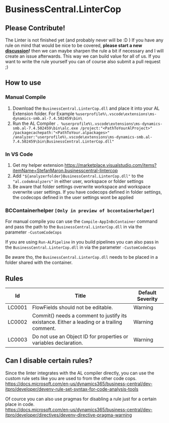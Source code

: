 # BusinessCentral.LinterCop

## Please Contribute!

The Linter is not finished yet (and probably never will be :D ) If you have any rule on mind that would be nice to be covered, **please start a new [discussion](https://github.com/StefanMaron/BusinessCentral.LinterCop/discussions)!** then we can maybe sharpen the rule a bit if necessary and I will create an issue afterwards. This way we can build value for all of us. If you want to write the rule yourself you can of course also submit a pull request ;)

## How to use

### Manual Compile

1. Download the `BusinessCentral.LinterCop.dll` and place it into your AL Extension folder. For Example `%userprofile%\.vscode\extensions\ms-dynamics-smb.al-7.4.502459\bin\`
2. Run the AL Compiler `. %userprofile%\.vscode\extensions\ms-dynamics-smb.al-7.4.502459\bin\alc.exe /project:"<PathToYourAlProject>" /packagecachepath:"<PathToYour.alpackages>" /analyzer:"userprofile%\.vscode\extensions\ms-dynamics-smb.al-7.4.502459\bin\BusinessCentral.LinterCop.dll"`

### In VS Code

1. Get my helper extension https://marketplace.visualstudio.com/items?itemName=StefanMaron.businesscentral-lintercop
2. Add `"${analyzerfolder}BusinessCentral.LinterCop.dll"` to the `"al.codeAnalyzers"` in either user, workspace or folder settings
3. Be aware that folder settings overwrite workspace and workspace overwrite user settings. If you have codecops defined in folder settings, the codecops defined in the user settings wont be applied

### BCContainerhelper `[Only in preview of bccontainerhelper]`

For manual compile you can use the `Compile-AppInBcContainer` command and pass the path to the `BusinessCentral.LinterCop.dll` in via the parameter `-CustomCodeCops`

If you are using `Run-ALPipeline` in you build pipelines you can also pass in the `BusinessCentral.LinterCop.dll` in via the parameter `-CustomCodeCops`

Be aware tho, the `BusinessCentral.LinterCop.dll` needs to be placed in a folder shared with the container.

## Rules

|Id| Title|Default Severity|
|---|---|---|
|LC0001|FlowFields should not be editable.|Warning|
|LC0002|Commit() needs a comment to justify its existance. Either a leading or a trailing comment.|Warning|
|LC0003|Do not use an Object ID for properties or variables declaration. |Warning|

## Can I disable certain rules?

Since the linter integrates with the AL compiler directly, you can use the custom rule sets like you are used to from the other code cops.  
https://docs.microsoft.com/en-us/dynamics365/business-central/dev-itpro/developer/devenv-rule-set-syntax-for-code-analysis-tools

Of cource you can also use pragmas for disabling a rule just for a certain place in code.  
https://docs.microsoft.com/en-us/dynamics365/business-central/dev-itpro/developer/directives/devenv-directive-pragma-warning
